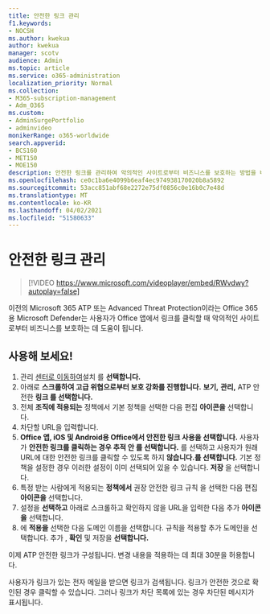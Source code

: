 ```yaml
---
title: 안전한 링크 관리
f1.keywords:
- NOCSH
ms.author: kwekua
author: kwekua
manager: scotv
audience: Admin
ms.topic: article
ms.service: o365-administration
localization_priority: Normal
ms.collection:
- M365-subscription-management
- Adm_O365
ms.custom:
- AdminSurgePortfolio
- adminvideo
monikerRange: o365-worldwide
search.appverid:
- BCS160
- MET150
- MOE150
description: 안전한 링크를 관리하여 악의적인 사이트로부터 비즈니스를 보호하는 방법을 배워야 합니다.
ms.openlocfilehash: ce0c1ba6e4099b6eaf4ec974938170020b8a5892
ms.sourcegitcommit: 53acc851abf68e2272e75df0856c0e16b0c7e48d
ms.translationtype: MT
ms.contentlocale: ko-KR
ms.lasthandoff: 04/02/2021
ms.locfileid: "51580633"
---
```

# <a name="manage-safe-links"></a>안전한 링크 관리

> [!VIDEO https://www.microsoft.com/videoplayer/embed/RWvdwy?autoplay=false]

이전의 Microsoft 365 ATP 또는 Advanced Threat Protection이라는 Office 365용 Microsoft Defender는 사용자가 Office 앱에서 링크를 클릭할 때 악의적인 사이트로부터 비즈니스를 보호하는 데 도움이 됩니다.

## <a name="try-it"></a>사용해 보세요!

1. 관리 [센터로 이동하여](https://admin.microsoft.com)설치 를 **선택합니다.**
1. 아래로 **스크롤하여 고급 위협으로부터 보호 강화를 진행합니다.** **보기,** **관리,** ATP 안전한 **링크 를 선택합니다.**
1. 전체 **조직에 적용되는** 정책에서 기본  정책을 선택한 다음 편집 **아이콘을** 선택합니다.
1. 차단할 URL을 입력합니다.
1. **Office 앱, iOS 및 Android용 Office에서 안전한 링크 사용을 선택합니다.** 사용자가 **안전한 링크를 클릭하는 경우 추적 안 를 선택합니다.** 를 선택하고 사용자가 원래 URL에 대한 안전한 링크를 클릭할 수 있도록 하지 **않습니다.를 선택합니다.** 기본 정책을 설정한 경우 이러한 설정이 이미 선택되어 있을 수 있습니다. **저장** 을 선택합니다.
1. 특정 받는 사람에게 적용되는 **정책에서** 권장 안전한 링크 규칙 을 선택한 다음 편집 **아이콘을** 선택합니다. 
1. 설정을 **선택하고** 아래로 스크롤하고 확인하지 않을 URL을 입력한 다음 추가 **아이콘을** 선택합니다.
1. 에 **적용을** 선택한 다음 도메인 이름을 선택합니다. 규칙을 적용할 추가 도메인을 선택합니다. 추가 , **확인** 및 저장을 **선택합니다.**

이제 ATP 안전한 링크가 구성됩니다. 변경 내용을 적용하는 데 최대 30분을 허용합니다.

사용자가 링크가 있는 전자 메일을 받으면 링크가 검색됩니다. 링크가 안전한 것으로 확인된 경우 클릭할 수 있습니다. 그러나 링크가 차단 목록에 있는 경우 차단된 메시지가 표시됩니다.